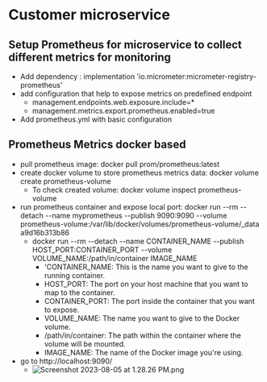 # Customer microservice

## Setup Prometheus for microservice to collect different metrics for monitoring
 - Add dependency :
   implementation 'io.micrometer:micrometer-registry-prometheus' 
- add configuration that help to expose metrics on predefined endpoint
  - management.endpoints.web.exposure.include=*
  - management.metrics.export.prometheus.enabled=true
- Add prometheus.yml with basic configuration
## Prometheus Metrics docker based

 - pull prometheus image: docker pull prom/prometheus:latest
 - create docker volume to store prometheus metrics data: docker volume create prometheus-volume
   - To check created volume: docker volume inspect prometheus-volume
 - run prometheus container and expose local port:  docker run --rm --detach --name myprometheus --publish 9090:9090 --volume prometheus-volume:/var/lib/docker/volumes/prometheus-volume/_data a9d16b313b86
   - docker run --rm --detach --name CONTAINER_NAME --publish HOST_PORT:CONTAINER_PORT --volume VOLUME_NAME:/path/in/container IMAGE_NAME
     - 'CONTAINER_NAME: This is the name you want to give to the running container.
     - HOST_PORT: The port on your host machine that you want to map to the container.
     - CONTAINER_PORT: The port inside the container that you want to expose.
     - VOLUME_NAME: The name you want to give to the Docker volume.
     - /path/in/container: The path within the container where the volume will be mounted.
     - IMAGE_NAME: The name of the Docker image you're using.
 - go to http://localhost:9090/
   - ![Screenshot 2023-08-05 at 1.28.26 PM.png](..%2F..%2F..%2F..%2F..%2F..%2F..%2F..%2Fvar%2Ffolders%2Fph%2Fqjftkbxx02s35d0_5gvsgb140000gn%2FT%2FTemporaryItems%2FNSIRD_screencaptureui_PGNG9m%2FScreenshot%202023-08-05%20at%201.28.26%20PM.png)